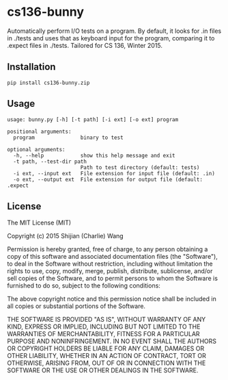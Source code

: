 # cs136-bunny
Automatically perform I/O tests on a program. By default, it looks for .in files in ./tests and uses that as keyboard input for the program, comparing it to .expect files in ./tests. Tailored for CS 136, Winter 2015.

## Installation
```
pip install cs136-bunny.zip
```

## Usage
```
usage: bunny.py [-h] [-t path] [-i ext] [-o ext] program

positional arguments:
  program               binary to test

optional arguments:
  -h, --help            show this help message and exit
  -t path, --test-dir path
                        Path to test directory (default: tests)
  -i ext, --input ext   File extension for input file (default: .in)
  -o ext, --output ext  File extension for output file (default: .expect
```
## License


The MIT License (MIT)

Copyright (c) 2015 Shijian (Charlie) Wang

Permission is hereby granted, free of charge, to any person obtaining a copy
of this software and associated documentation files (the "Software"), to deal
in the Software without restriction, including without limitation the rights
to use, copy, modify, merge, publish, distribute, sublicense, and/or sell
copies of the Software, and to permit persons to whom the Software is
furnished to do so, subject to the following conditions:

The above copyright notice and this permission notice shall be included in all
copies or substantial portions of the Software.

THE SOFTWARE IS PROVIDED "AS IS", WITHOUT WARRANTY OF ANY KIND, EXPRESS OR
IMPLIED, INCLUDING BUT NOT LIMITED TO THE WARRANTIES OF MERCHANTABILITY,
FITNESS FOR A PARTICULAR PURPOSE AND NONINFRINGEMENT. IN NO EVENT SHALL THE
AUTHORS OR COPYRIGHT HOLDERS BE LIABLE FOR ANY CLAIM, DAMAGES OR OTHER
LIABILITY, WHETHER IN AN ACTION OF CONTRACT, TORT OR OTHERWISE, ARISING FROM,
OUT OF OR IN CONNECTION WITH THE SOFTWARE OR THE USE OR OTHER DEALINGS IN THE
SOFTWARE.

